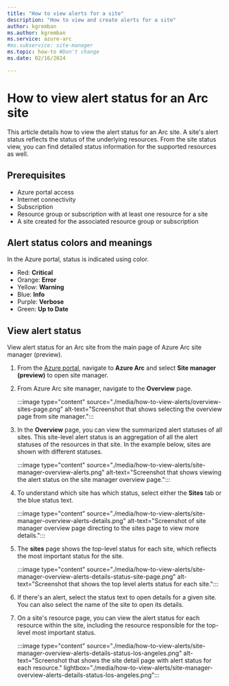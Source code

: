 ```yaml
---
title: "How to view alerts for a site"
description: "How to view and create alerts for a site"
author: kgremban
ms.author: kgremban
ms.service: azure-arc
#ms.subservice: site-manager
ms.topic: how-to #Don't change
ms.date: 02/16/2024

---
```


# How to view alert status for an Arc site

This article details how to view the alert status for an Arc site. A site's alert status reflects the status of the underlying resources. From the site status view, you can find detailed status information for the supported resources as well.

## Prerequisites

* Azure portal access
* Internet connectivity
* Subscription
* Resource group or subscription with at least one resource for a site
* A site created for the associated resource group or subscription

## Alert status colors and meanings

In the Azure portal, status is indicated using color.

* Red: **Critical**
* Orange: **Error**
* Yellow: **Warning**
* Blue: **Info**
* Purple: **Verbose**
* Green: **Up to Date**

## View alert status

View alert status for an Arc site from the main page of Azure Arc site manager (preview).

1. From the [Azure portal](https://portal.azure.com), navigate to **Azure Arc** and select **Site manager (preview)** to open site manager.

1. From Azure Arc site manager, navigate to the **Overview** page.

   :::image type="content" source="./media/how-to-view-alerts/overview-sites-page.png" alt-text="Screenshot that shows selecting the overview page from site manager.":::

1. In the **Overview** page, you can view the summarized alert statuses of all sites. This site-level alert status is an aggregation of all the alert statuses of the resources in that site. In the example below, sites are shown with different statuses.

   :::image type="content" source="./media/how-to-view-alerts/site-manager-overview-alerts.png" alt-text="Screenshot that shows viewing the alert status on the site manager overview page.":::

1. To understand which site has which status, select either the **Sites** tab or the blue status text.

   :::image type="content" source="./media/how-to-view-alerts/site-manager-overview-alerts-details.png" alt-text="Screenshot of site manager overview page directing to the sites page to view more details.":::

1. The **sites** page shows the top-level status for each site, which reflects the most important status for the site.

   :::image type="content" source="./media/how-to-view-alerts/site-manager-overview-alerts-details-status-site-page.png" alt-text="Screenshot that shows the top level alerts status for each site.":::

1. If there's an alert, select the status text to open details for a given site. You can also select the name of the site to open its details.

1. On a site's resource page, you can view the alert status for each resource within the site, including the resource responsible for the top-level most important status.

   :::image type="content" source="./media/how-to-view-alerts/site-manager-overview-alerts-details-status-los-angeles.png" alt-text="Screenshot that shows the site detail page with alert status for each resource." lightbox="./media/how-to-view-alerts/site-manager-overview-alerts-details-status-los-angeles.png":::
